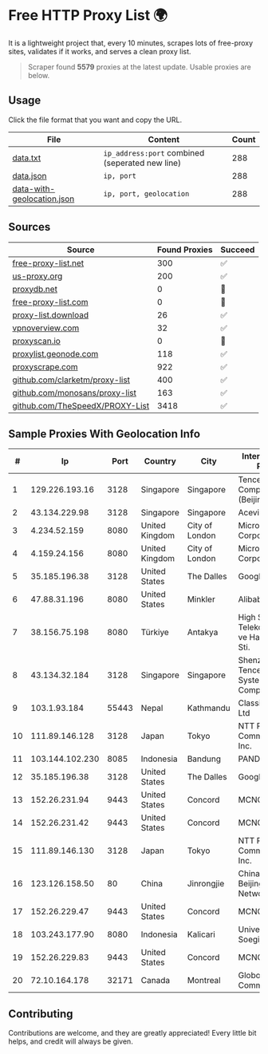 
# Free HTTP Proxy List 🌍

It is a lightweight project that, every 10 minutes, scrapes lots of free-proxy sites, validates if it works, and serves a clean proxy list.


> Scraper found **5579** proxies at the latest update. Usable proxies are below.

## Usage

Click the file format that you want and copy the URL.


|File|Content|Count|
|----|-------|-----|
|[data.txt](https://raw.githubusercontent.com/themiralay/Proxy-List-World/master/data.txt)|`ip_address:port` combined (seperated new line)|288|
|[data.json](https://raw.githubusercontent.com/themiralay/Proxy-List-World/master/data.json)|`ip, port`|288|
|[data-with-geolocation.json](https://raw.githubusercontent.com/themiralay/Proxy-List-World/master/data-with-geolocation.json)|`ip, port, geolocation`|288|

## Sources

|Source|Found Proxies|Succeed|
|------|-------------|-------|
|[free-proxy-list.net](https://free-proxy-list.net)|300|✅|
|[us-proxy.org](https://www.us-proxy.org)|200|✅|
|[proxydb.net](http://proxydb.net)|0|🚫|
|[free-proxy-list.com](https://free-proxy-list.com/?page=&port=&type%5B%5D=http&type%5B%5D=https&up_time=0&search=Search)|0|🚫|
|[proxy-list.download](https://www.proxy-list.download/HTTP)|26|✅|
|[vpnoverview.com](https://vpnoverview.com/privacy/anonymous-browsing/free-proxy-servers)|32|✅|
|[proxyscan.io](https://www.proxyscan.io)|0|🚫|
|[proxylist.geonode.com](https://proxylist.geonode.com/api/proxy-list?limit=300&page=1&sort_by=lastChecked&sort_type=desc&protocols=http,https)|118|✅|
|[proxyscrape.com](https://api.proxyscrape.com/v2/?request=displayproxies&protocol=http&timeout=10000&country=all&ssl=all&anonymity=all)|922|✅|
|[github.com/clarketm/proxy-list](https://raw.githubusercontent.com/clarketm/proxy-list/master/proxy-list-raw.txt)|400|✅|
|[github.com/monosans/proxy-list](https://raw.githubusercontent.com/monosans/proxy-list/main/proxies/http.txt)|163|✅|
|[github.com/TheSpeedX/PROXY-List](https://raw.githubusercontent.com/TheSpeedX/PROXY-List/master/http.txt)|3418|✅|


## Sample Proxies With Geolocation Info

|#|Ip|Port|Country|City|Internet Service Provider|
|-|--|----|-------|----|-------------------------|
|1|129.226.193.16|3128|Singapore|Singapore|Tencent Cloud Computing (Beijing) Co|
|2|43.134.229.98|3128|Singapore|Singapore|Aceville Pte.ltd|
|3|4.234.52.159|8080|United Kingdom|City of London|Microsoft Corporation|
|4|4.159.24.156|8080|United Kingdom|City of London|Microsoft Corporation|
|5|35.185.196.38|3128|United States|The Dalles|Google LLC|
|6|47.88.31.196|8080|United States|Minkler|Alibaba.com LLC|
|7|38.156.75.198|8080|Türkiye|Antakya|High Speed Telekomunikasyon ve Hab. Hiz. Ltd. Sti.|
|8|43.134.32.184|3128|Singapore|Singapore|Shenzhen Tencent Computer Systems Company Limited|
|9|103.1.93.184|55443|Nepal|Kathmandu|Classic Tech Pvt. Ltd|
|10|111.89.146.128|3128|Japan|Tokyo|NTT PC Communications, Inc.|
|11|103.144.102.230|8085|Indonesia|Bandung|PANDAWANET|
|12|35.185.196.38|3128|United States|The Dalles|Google LLC|
|13|152.26.231.94|9443|United States|Concord|MCNC|
|14|152.26.231.42|9443|United States|Concord|MCNC|
|15|111.89.146.130|3128|Japan|Tokyo|NTT PC Communications, Inc.|
|16|123.126.158.50|80|China|Jinrongjie|China Unicom Beijing Province Network|
|17|152.26.229.47|9443|United States|Concord|MCNC|
|18|103.243.177.90|8080|Indonesia|Kalicari|Universitas Katolik Soegijapranata|
|19|152.26.229.83|9443|United States|Concord|MCNC|
|20|72.10.164.178|32171|Canada|Montreal|GloboTech Communications|



## Contributing

Contributions are welcome, and they are greatly appreciated! Every
little bit helps, and credit will always be given.

